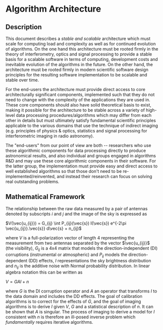 # Algorithm Architecture

## Description

This document describes a _stable and scalable_ architecture which
must scale for computing load and complexity as well as for continued
evolution of algorithms.  On the one hand this architecture must be
rooted firmly in the theory of interferometry, optics and signal
processing to provide a stable basis for a scalable software in terms
of computing, development costs and inevitable evolution of the
algorithms in the future.  On the other hand, the architecture must be
rooted firmly in modern scientific software design principles for the
resulting software implementation to be scalable and stable over time.

For the end-users the architecture must provide direct access to core
architecturally significant components, implemented such that they do
not need to change with the complexity of the applications they are
used in.  These core components should also have solid theoretical
basis to exist, making it possible for the architecture to be stable
across a variety of high-level data processing procedures/algorithms
which may differ from each other in details but must ultimately
satisfy fundamental scientific principles applicable to the various
domains that use the technique of indirect imaging (e.g. principles of
physics & optics, statistics and signal processing for interferometric
imaging in radio astronomy).

The "end-users" from our point of view are both -- researchers who use
these algorithmic components for data processing directly to produce
astronomical results, and also individual and groups engaged in
algorithms R&D and may use these core algorithmic components in their
software.  For the latter group, the implementation must provide easy
and direct access to well established algorithms so that those don't
need to be re-implemented/reinvented, and instead their research can
focus on solving real outstanding problems.

## Mathematical Framework

The relationship between the raw data measured by a pair of antennas
denoted by subscripts $i$ and $j$ and the image of the sky is
expressed as

$V(\vec{u_{ij}}) = G_{ij} \int P_{ij}(\vec{s}) I(\vec{s}) e^{-2\pi \vec{u_{ij}}.\vec{s}} d\vec{s} + n_{ij}$

where $V$ is a full-polarization vector of length 4 representing the
measurement from two antennas separated by the vector $\vec{u_{ij}}$
(the visibility), $G_{ij}$ is a 4x4 matrix that models the
direction-independent (DI) corruptions (instrumental or atmospheric) and
$P_{ij}$ models the direction-dependent (DD) effects, $I$ representations
the sky brightness distribution and $n_{ij}$ is the additive noise
with Normal probability distribution.  In linear algebra notation this
can be written as

$V = G A I + n$

where $G$ is the DI corruption operator and $A$ an operator that
transforms $I$ to the data domain and includes the DD effects.  The
goal of calibration algorithms is to correct for the effects of $G$,
and the goal of imaging algorithms is to derive $I$ given $V$, $G$ and
a statistical description of $n$.  It can be shown that $A$ is
singular.  The process of imaging to derive a model for $I$ consistent
with $n$ is therefore an ill-posed inverse problem which
_fundamentally_ requires iterative algorithms.
